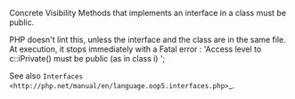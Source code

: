 Concrete Visibility
Methods that implements an interface in a class must be public. 

PHP doesn't lint this, unless the interface and the class are in the same file. At execution, it stops immediately with a Fatal error : 'Access level to c::iPrivate() must be public (as in class i) ';

<?php

interface i {
    function iPrivate() ;
    function iProtected() ;
    function iPublic() ;
}

class c implements i {
    // Methods that implements an interface in a class must be public.  
    private function iPrivate() {}
    protected function iProtected() {}
    public function iPublic() {}
}

?>

See also `Interfaces <http://php.net/manual/en/language.oop5.interfaces.php>`_.

